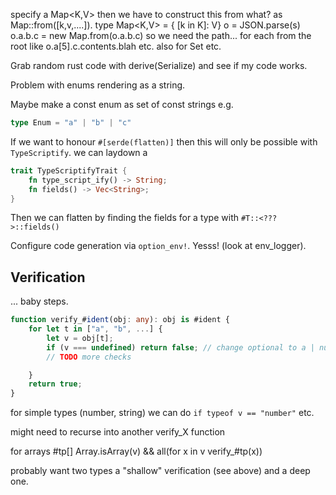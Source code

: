 
specify a Map<K,V> then we have to construct this from
what? as Map::from([k,v,....]). type Map<K,V> = { [k in K]: V}
o = JSON.parse(s)
o.a.b.c = new Map.from(o.a.b.c)
so we need the path... for each from the root
like o.a[5].c.contents.blah etc.
also for Set etc.


Grab random rust code with derive(Serialize) and see if my code works.

Problem with enums rendering as a string.

Maybe make a const enum as set of const strings e.g.

```typescript
type Enum = "a" | "b" | "c"
```


If we want to honour `#[serde(flatten)]` then this will only be possible
with `TypeScriptify`. we can laydown a

```rust
trait TypeScriptifyTrait {
    fn type_script_ify() -> String;
    fn fields() -> Vec<String>;
}
```

Then we can flatten by finding the fields for a type with `#T::<???>::fields()`


Configure code generation via `option_env!`. Yesss! (look at env_logger).


## Verification

... baby steps. 

```typescript
function verify_#ident(obj: any): obj is #ident {
    for let t in ["a", "b", ...] {
        let v = obj[t];
        if (v === undefined) return false; // change optional to a | null
        // TODO more checks

    }
    return true;
}
```

for simple types (number, string) we can do `if typeof v == "number"` etc.

might need to recurse into another verify_X function

for arrays #tp[]  Array.isArray(v) && all(for x in v verify_#tp(x))

probably want two types a "shallow" verification (see above) and a deep one.




